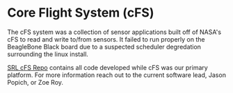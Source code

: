 # Core Flight System (cFS)

The cFS system was a collection of sensor applications built off of NASA's cFS to read and write to/from sensors. It failed to run properly on the BeagleBone Black board due to a suspected scheduler degredation surrounding the linux install.

[SRL cFS Repo](https://github.com/CU-SRL/SRL_cFS) contains all code developed while cFS was our primary platform. For more information reach out to the current software lead, Jason Popich, or Zoe Roy.